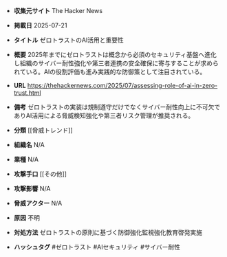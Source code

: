 - **収集元サイト**
The Hacker News

- **掲載日**
2025-07-21

- **タイトル**
ゼロトラストのAI活用と重要性

- **概要**
2025年までにゼロトラストは概念から必須のセキュリティ基盤へ進化し組織のサイバー耐性強化や第三者連携の安全確保に寄与することが求められている。AIの役割評価も進み実践的な防御策として注目されている。

- **URL**
https://thehackernews.com/2025/07/assessing-role-of-ai-in-zero-trust.html

- **備考**
ゼロトラストの実装は規制遵守だけでなくサイバー耐性向上に不可欠でありAI活用による脅威検知強化や第三者リスク管理が推奨される。

- **分類**
[[脅威トレンド]]

- **組織名**
N/A

- **業種**
N/A

- **攻撃手口**
[[その他]]

- **攻撃影響**
N/A

- **脅威アクター**
N/A

- **原因**
不明

- **対処方法**
ゼロトラストの原則に基づく防御強化監視強化教育啓発実施

- **ハッシュタグ**
#ゼロトラスト #AIセキュリティ #サイバー耐性
